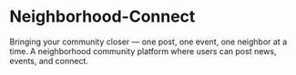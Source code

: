 # Neighborhood-Connect
Bringing your community closer — one post, one event, one neighbor at a time.
A neighborhood community platform where users can post news, events, and connect.
